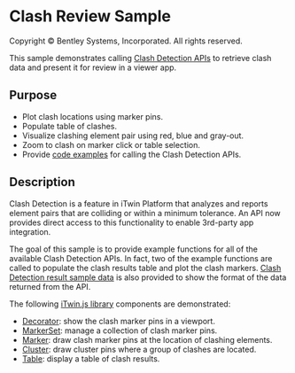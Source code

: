 # Clash Review Sample

Copyright © Bentley Systems, Incorporated. All rights reserved.

This sample demonstrates calling [Clash Detection APIs](https://developer.bentley.com/api-groups/project-delivery/apis/validation/operations/get-validation-clashdetection-result) to retrieve clash data and present it for review in a viewer app.

## Purpose

- Plot clash locations using marker pins.
- Populate table of clashes.
- Visualize clashing element pair using red, blue and gray-out.
- Zoom to clash on marker click or table selection.
- Provide [code examples](./ClashDetectionApis.ts) for calling the Clash Detection APIs.

## Description

Clash Detection is a feature in iTwin Platform that analyzes and reports element pairs that are colliding or within a minimum tolerance. An API now provides direct access to this functionality to enable 3rd-party app integration.

The goal of this sample is to provide example functions for all of the available Clash Detection APIs.  In fact, two of the example functions are called to populate the clash results table and plot the clash markers. [Clash Detection result sample data](./ClashDetectionJsonData.ts) is also provided to show the format of the data returned from the API.

The following [iTwin.js library](https://www.itwinjs.org/reference/) components are demonstrated:

- [Decorator](https://www.itwinjs.org/reference/core-frontend/views/decorator/): show the clash marker pins in a viewport.
- [MarkerSet](https://www.itwinjs.org/reference/core-frontend/views/markerset/): manage a collection of clash marker pins.
- [Marker](https://www.itwinjs.org/reference/core-frontend/views/marker/): draw clash marker pins at the location of clashing elements.
- [Cluster](https://www.itwinjs.org/reference/core-frontend/views/cluster/): draw cluster pins where a group of clashes are located.
- [Table](https://www.itwinjs.org/reference/components-react/table/): display a table of clash results.
